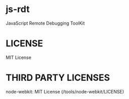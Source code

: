 js-rdt
======

JavaScript Remote Debugging ToolKit

LICENSE
=======
MIT License

THIRD PARTY LICENSES
====================
node-webkit: MIT License (/tools/node-webkit/LICENSE)
